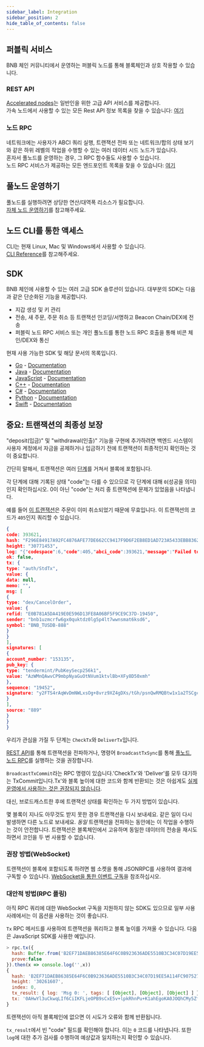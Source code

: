 ```yaml
---
sidebar_label: Integration
sidebar_position: 2
hide_table_of_contents: false
---
```


## 퍼블릭 서비스
BNB 체인 커뮤니티에서 운영하는 퍼블릭 노드를 통해 블록체인과 상호 작용할 수 있습니다.

### REST API
[Accelerated nodes](https://docs.bnbchain.org/docs/beaconchain/faq/faq#what-is-the-accelerated-node)는 일반인을 위한 고급 API 서비스를 제공합니다.<br/>
가속 노드에서 사용할 수 있는 모든 Rest API 정보 목록을 찾을 수 있습니다: [여기](api-reference/dex-api/paths.md)

### 노드 RPC
네트워크에는 사용자가 ABCI 쿼리 실행, 트랜잭션 전파 또는 네트워크/합의 상태 보기와 같은 하위 레벨의 작업을 수행할 수 있는 여러 데이터 시드 노드가 있습니다.<br/>
혼자서 풀노드를 운영하는 경우, 그 RPC 함수들도 사용할 수 있습니다.<br/>
노드 RPC 서비스가 제공하는 모든 엔드포인트 목록을 찾을 수 있습니다: [여기](api-reference/node-rpc.md)

## 풀노드 운영하기
풀노드를 실행하려면 상당한 연산/대역폭 리소스가 필요합니다.<br/>
[자체 노드 운영하기](validator/fullnode.md)를 참고해주세요.

## 노드 CLI를 통한 액세스
CLI는 현재 Linux, Mac 및 Windows에서 사용할 수 있습니다.<br/>
[CLI Reference](api-reference/cli.md)를 참고해주세요.

## SDK
BNB 체인에 사용할 수 있는 여러 고급 SDK 솔루션이 있습니다. 대부분의 SDK는 다음과 같은 단순화된 기능을 제공합니다.

- 지갑 생성 및 키 관리
- 전송, 새 주문, 주문 취소 등 트랜잭션 인코딩/서명하고 Beacon Chain/DEX에 전송
- 퍼블릭 노드 RPC 서비스 또는 개인 풀노드를 통한 노드 RPC 호출을 통해 비콘 체인/DEX와 통신

현재 사용 가능한 SDK 및 해당 문서의 목록입니다.

- [Go](https://github.com/bnb-chain/go-sdk) - [Documentation](https://github.com/bnb-chain/go-sdk/wiki)
- [Java](https://github.com/bnb-chain/java-sdk) - [Documentation](https://github.com/bnb-chain/java-sdk/wiki)
- [JavaScript](https://github.com/bnb-chain/javascript-sdk) - [Documentation](https://github.com/bnb-chain/javascript-sdk/wiki)
- [C++](https://github.com/bnb-chain/cplusplus-sdk) - [Documentation](https://github.com/bnb-chain/cplusplus-sdk/wiki)
- [C#](https://github.com/bnb-chain/csharp-sdk) - [Documentation](https://github.com/bnb-chain/csharp-sdk)
- [Python](https://github.com/bnb-chain/python-sdk) - [Documentation](https://python-bnb-chain.readthedocs.io/en/latest/bnb-chain.html#module-binance_chain)
- [Swift](https://github.com/bnb-chain/swift-sdk) - [Documentation](https://github.com/bnb-chain/swift-sdk/blob/master/README.md)

## 중요: 트랜잭션의 최종성 보장

"deposit(입금)" 및 "withdrawal(인출)" 기능을 구현에 추가하려면 백엔드 시스템이 사용자 계정에서 자금을 공제하거나 입금하기 전에 트랜잭션이 최종적인지 확인하는 것이 중요합니다.

간단히 말해서, 트랜잭션은 여러 [단계](https://tendermint.com/docs/spec/abci/abci.html#overview)를 거쳐서 블록에 포함됩니다.

각 단계에 대해 기록된 상태 "code"는 다를 수 있으므로 각 단계에 대해  `0`(성공을 의미)인지 확인하십시오. 0이 아닌 "code"는 처리 중 트랜잭션에 문제가 있었음을 나타냅니다.

예를 들어 [이 트랜잭션](https://explorer.binance.org/tx/F296E84917A92FC4876AFE77DE662CC9417F9D6F2EB8ED1AD723A5433EBB8362)은 주문이 이미 취소되었기 때문에 무효입니다. 이 트랜잭션의 코드가 `405`인지 쿼리할 수 있습니다.
```json
{
code: 393621,
hash: "F296E84917A92FC4876AFE77DE662CC9417F9D6F2EB8ED1AD723A5433EBB8362",
height: "30771453",
log: "{"codespace":6,"code":405,"abci_code":393621,"message":"Failed to find order [E0B781A5DA419E0E596D13FE8A06BF5F9CE9C37D-19450]"}",
ok: false,
tx: {
type: "auth/StdTx",
value: {
data: null,
memo: "",
msg: [
{
type: "dex/CancelOrder",
value: {
refid: "E0B781A5DA419E0E596D13FE8A06BF5F9CE9C37D-19450",
sender: "bnb1uzmcrfw6gx0quktdz0lg5p4lt7wwnsmat6ksd6",
symbol: "BNB_TUSDB-888"
}
}
],
signatures: [
{
account_number: "153135",
pub_key: {
type: "tendermint/PubKeySecp256k1",
value: "AzWMnQAwvCP9mbpNyaGuOtNVum1ktvlBb+XFy8D50xmh"
},
sequence: "19452",
signature: "y2FTS4rAqWvDmNWLxsOg+8vrz9XZ4gDXs/tGh/psnQwRMQBtw1x1a2TSCgc0G4qbvh0YICe5ZvJFRNvg/zGG7w=="
}
],
source: "889"
}
}
}
```

우리가 관심을 가질 두 단계는 `CheckTx`와 `DeliverTx`입니다.

[REST API](#rest-api)를 통해 트랜잭션을 전파하거나,  명령어 `BroadcastTxSync`를 통해 [풀노드](#full-node), [노드 RPC](#node-rpc)를 실행하는 것을 권장합니다.

`BroadcastTxCommit`라는 RPC 명령이 있습니다.'CheckTx'와 'Deliver'를 모두 대기하는 TxCommit입니다.Tx'와 블록 높이에 대한 코드와 함께 반환되는 것은 아쉽게도 [실제 운영에서 사용하는 것은 권장되지 않습니다](https://github.com/tendermint/tendermint/blob/e3a97b09814bf9289e8c10420af38ce369160752/rpc/core/mempool.go#L154).

대신, 브로드캐스트한 후에 트랜잭션 상태를 확인하는 두 가지 방법이 있습니다.

몇 블록이 지나도 아무것도 받지 못한 경우 트랜잭션을 다시 보내세요. 같은 일이 다시 발생하면 다른 노드로 보내세요. *동일* 트랜잭션을 전파하는 동안에는 이 작업을 수행하는 것이 안전합니다. 트랜잭션은 블록체인에서 고유하며 동일한 데이터의 전송을 재시도하면서 코인을 두 번 사용할 수 없습니다.

### 권장 방법(WebSocket)

트랜잭션이 블록에 포함되도록 하려면 웹 소켓을 통해 JSONRPC를 사용하여 결과에 구독할 수 있습니다. [WebSocket을 통한 이벤트 구독](https://docs.bnbchain.org/docs/beaconchain/develop/api-reference/node-rpc#631-subscribe)을 참조하십시오.

### 대안적 방법(RPC 폴링)

아직 RPC 쿼리에 대한 WebSocket 구독을 지원하지 않는 SDK도 있으므로 일부 사용 사례에서는 이 옵션을 사용하는 것이 좋습니다.

`Tx` RPC 메서드를 사용하여 트랜잭션을 쿼리하고 블록 높이를 가져올 수 있습니다. 다음은 JavaScript SDK를 사용한 예입니다.

```js
> rpc.tx({
  hash: Buffer.from('B2EF71DAEB86385E64F6C0B923636ADE5510B3C34C07D19EE5A114FC9075273D', 'hex'),
  prove:false
}).then(x => console.log('',x))
{
  hash: 'B2EF71DAEB86385E64F6C0B923636ADE5510B3C34C07D19EE5A114FC9075273D',
  height: '30261607',
  index: 0,
  tx_result: { log: 'Msg 0: ', tags: [ [Object], [Object], [Object] ] },
  tx: '0AHwYl3uCkwqLIf6CiIKFLjeOPB9sCxE5v+lpkRhnPu+K1ahEgoKA0JOQhCMy5ZfEiIKFI6nDX0uqKFLorM9GNXfvW+uCm6oEgoKA0JOQhCMy5ZfEnEKJuta6YchA6Xy63LJBSKNsW1nkGMbPyvWl7VDeD/lVByJrtnB3v1kEkA243QKSCn5GxFSTFbh6EA8ZuqdO+0UTR8+Vq7CDikOzCIpuRo95Ww7zak0qXRmL3/shGkwHcvB4l9ofF61mSQgGKfQCSDDARoJMTAxNzg5MTEz'
}
```

트랜잭션이 아직 블록체인에 없으면 이 시도가 오류와 함께 반환됩니다.

`tx_result`에서 빈 "code" 필드를 확인해야 합니다. 이는 `0` 코드를 나타냅니다. 또한 `log`에 대한 추가 검사를 수행하여 예상값과 일치하는지 확인할 수 있습니다.

